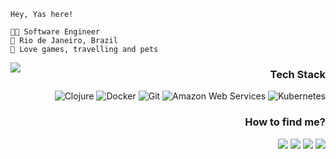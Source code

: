 ```
Hey, Yas here!

👩‍💻 Software Engineer
📍 Rio de Janeiro, Brazil
💖 Love games, travelling and pets
```

<img src="https://media.giphy.com/media/v1.Y2lkPTc5MGI3NjExb2hyYzZ6d3RsYjlzMXNhZDI2eGV3eXEzYzQ5OWRmODRwcHYxN2Y1ZSZlcD12MV9pbnRlcm5hbF9naWZfYnlfaWQmY3Q9Zw/VFHa3Kg39gFLVbinN1/giphy.gif" align="left"/>

<div align="right">
  <h3>Tech Stack</h3>
  <img src="https://img.shields.io/badge/Clojure-9E003D?style=flat&logo=Clojure&logoColor=FFFFFF&link=https://clojure.org/" alt="Clojure"/>
  <img src="https://img.shields.io/badge/Docker-9E003D?style=flat&logo=Docker&logoColor=FFFFFF&link=https://www.docker.com/" alt="Docker"/>
  <img src="https://img.shields.io/badge/Git-9E003D?style=flat&logo=Git&logoColor=FFFFFF&link=https://git-scm.com/" alt="Git"/>
  <img src="https://img.shields.io/badge/AWS-9E003D?style=flat&logo=amazon-aws&logoColor=FFFFFF" alt= "Amazon Web Services"/>
  <img src="https://img.shields.io/badge/Kubernetes-9E003D?style=flat&logo=Kubernetes&logoColor=FFFFFF&link=https://clojure.org/" alt= "Kubernetes"/>
  <h3>How to find me?</h3>
  <a href="https://instagram.com/yasrvie" target="_blank"><img src="https://img.shields.io/badge/Instagram-9E003D?style=flat&logo=instagram&logoColor=white"/></a>
  <a href="https://t.me/yasrivera" target="_blank"><img src="https://img.shields.io/badge/Telegram-9E003D?style=flat&logo=telegram&logoColor=white"/></a>
  <a href="https://twitter.com/yasrvie" target="_blank"><img src="https://img.shields.io/badge/Twitter-9E003D?style=flat&logo=twitter&logoColor=white"/></a>
  <a href="https://www.linkedin.com/in/yasrivera/" target="_blank"><img src="https://img.shields.io/badge/LinkedIn-9E003D?style=flat&logo=linkedin&logoColor=white"/></a>
</div>
